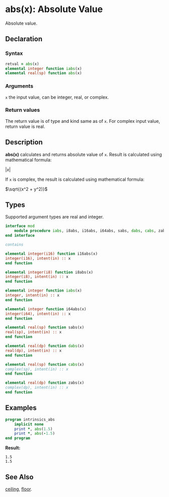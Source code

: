 # abs(x): Absolute Value

Absolute value.

## Declaration

### Syntax

```fortran
retval = abs(x)
elemental integer function iabs(x)
elemental real(sp) function abs(x)
```

### Arguments

`x` the input value, can be integer, real, or complex.

### Return values

The return value is of type and kind same as of `x`. For complex input value,
return value is real.

## Description

**abs(x)** calculates and returns absolute value of `x`. Result is calculated
using mathematical formula:

$|x|$

If `x` is complex, the result is calculated using mathematical formula:

$\sqrt{(x^2 + y^2)}$

## Types

Supported argument types are real and integer.

```fortran
interface mod
    module procedure iabs, i8abs, i16abs, i64abs, sabs, dabs, cabs, zabs
end interface

contains

elemental integer(i16) function i16abs(x)
integer(i16), intent(in) :: x
end function

elemental integer(i8) function i8abs(x)
integer(i8), intent(in) :: x
end function

elemental integer function iabs(x)
integer, intent(in) :: x
end function

elemental integer function i64abs(x)
integer(i64), intent(in) :: x
end function

elemental real(sp) function sabs(x)
real(sp), intent(in) :: x
end function

elemental real(dp) function dabs(x)
real(dp), intent(in) :: x
end function

elemental real(sp) function cabs(x)
complex(sp), intent(in) :: x
end function

elemental real(dp) function zabs(x)
complex(dp), intent(in) :: x
end function
```

## Examples

```fortran
program intrinsics_abs
    implicit none
	print *, abs(1.5)
	print *, abs(-1.5)
end program
```

**Result:**

```
1.5
1.5
```

## See Also

[ceiling](ceiling.md), [floor](floor.md).

